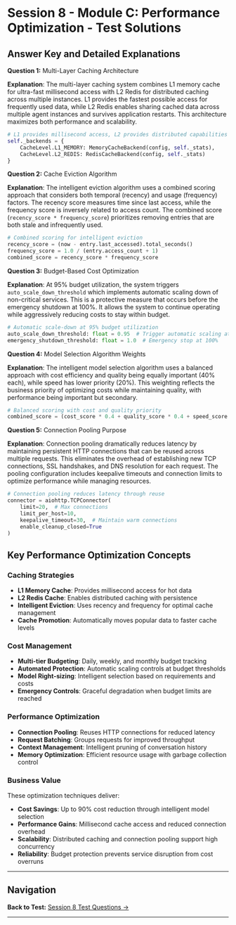 # Session 8 - Module C: Performance Optimization - Test Solutions

## Answer Key and Detailed Explanations

**Question 1:** Multi-Layer Caching Architecture  

**Explanation**: The multi-layer caching system combines L1 memory cache for ultra-fast millisecond access with L2 Redis for distributed caching across multiple instances. L1 provides the fastest possible access for frequently used data, while L2 Redis enables sharing cached data across multiple agent instances and survives application restarts. This architecture maximizes both performance and scalability.

```python
# L1 provides millisecond access, L2 provides distributed capabilities
self._backends = {
    CacheLevel.L1_MEMORY: MemoryCacheBackend(config, self._stats),
    CacheLevel.L2_REDIS: RedisCacheBackend(config, self._stats)
}
```

**Question 2:** Cache Eviction Algorithm  

**Explanation**: The intelligent eviction algorithm uses a combined scoring approach that considers both temporal (recency) and usage (frequency) factors. The recency score measures time since last access, while the frequency score is inversely related to access count. The combined score (`recency_score * frequency_score`) prioritizes removing entries that are both stale and infrequently used.

```python
# Combined scoring for intelligent eviction
recency_score = (now - entry.last_accessed).total_seconds()
frequency_score = 1.0 / (entry.access_count + 1)
combined_score = recency_score * frequency_score
```

**Question 3:** Budget-Based Cost Optimization  

**Explanation**: At 95% budget utilization, the system triggers `auto_scale_down_threshold` which implements automatic scaling down of non-critical services. This is a protective measure that occurs before the emergency shutdown at 100%. It allows the system to continue operating while aggressively reducing costs to stay within budget.

```python
# Automatic scale-down at 95% budget utilization
auto_scale_down_threshold: float = 0.95  # Trigger automatic scaling at 95%
emergency_shutdown_threshold: float = 1.0  # Emergency stop at 100%
```

**Question 4:** Model Selection Algorithm Weights  

**Explanation**: The intelligent model selection algorithm uses a balanced approach with cost efficiency and quality being equally important (40% each), while speed has lower priority (20%). This weighting reflects the business priority of optimizing costs while maintaining quality, with performance being important but secondary.

```python
# Balanced scoring with cost and quality priority
combined_score = (cost_score * 0.4 + quality_score * 0.4 + speed_score * 0.2)
```

**Question 5:** Connection Pooling Purpose  

**Explanation**: Connection pooling dramatically reduces latency by maintaining persistent HTTP connections that can be reused across multiple requests. This eliminates the overhead of establishing new TCP connections, SSL handshakes, and DNS resolution for each request. The pooling configuration includes keepalive timeouts and connection limits to optimize performance while managing resources.

```python
# Connection pooling reduces latency through reuse
connector = aiohttp.TCPConnector(
    limit=20,  # Max connections
    limit_per_host=10,
    keepalive_timeout=30,  # Maintain warm connections
    enable_cleanup_closed=True
)
```

## Key Performance Optimization Concepts

### Caching Strategies  
- **L1 Memory Cache**: Provides millisecond access for hot data  
- **L2 Redis Cache**: Enables distributed caching with persistence  
- **Intelligent Eviction**: Uses recency and frequency for optimal cache management  
- **Cache Promotion**: Automatically moves popular data to faster cache levels  

### Cost Management  
- **Multi-tier Budgeting**: Daily, weekly, and monthly budget tracking  
- **Automated Protection**: Automatic scaling controls at budget thresholds  
- **Model Right-sizing**: Intelligent selection based on requirements and costs  
- **Emergency Controls**: Graceful degradation when budget limits are reached  

### Performance Optimization  
- **Connection Pooling**: Reuses HTTP connections for reduced latency  
- **Request Batching**: Groups requests for improved throughput  
- **Context Management**: Intelligent pruning of conversation history  
- **Memory Optimization**: Efficient resource usage with garbage collection control  

### Business Value
These optimization techniques deliver:  
- **Cost Savings**: Up to 90% cost reduction through intelligent model selection  
- **Performance Gains**: Millisecond cache access and reduced connection overhead  
- **Scalability**: Distributed caching and connection pooling support high concurrency  
- **Reliability**: Budget protection prevents service disruption from cost overruns
---

## Navigation

**Back to Test:** [Session 8 Test Questions →](Session8_*.md#multiple-choice-test)

---
